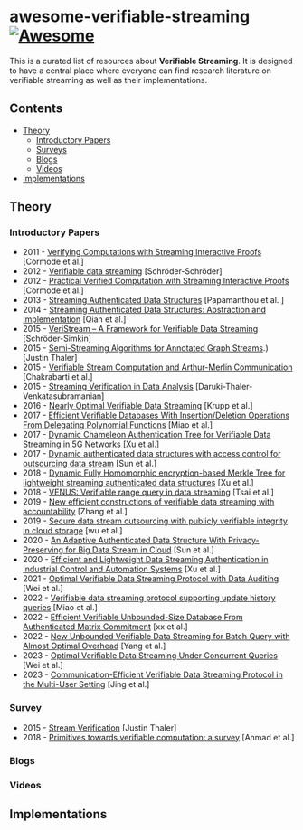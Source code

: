
# awesome-verifiable-streaming [![Awesome](https://cdn.rawgit.com/sindresorhus/awesome/d7305f38d29fed78fa85652e3a63e154dd8e8829/media/badge.svg)](https://github.com/sindresorhus/awesome)

This is a curated list of resources about **Verifiable Streaming**. It is designed to have a central place where everyone can find research literature on verifiable streaming as well as their implementations.


## Contents

- [Theory](#theory)
	- [Introductory Papers](#introductory-papers)
	- [Surveys](#surveys)
	- [Blogs](#blogs)
	- [Videos](#videos)
- [Implementations](#implementations)  


## Theory

### Introductory Papers

- 2011 - [Verifying Computations with Streaming Interactive Proofs](https://arxiv.org/abs/1109.6882) [Cormode et al.]
- 2012 - [Verifiable data streaming](https://eprint.iacr.org/2013/038) [Schröder-Schröder]
- 2012 - [Practical Verified Computation with Streaming Interactive Proofs](https://arxiv.org/abs/1105.2003) [Cormode et al.]
- 2013 - [Streaming Authenticated Data Structures](https://www.iacr.org/archive/eurocrypt2013/78810351/78810351.pdf) [Papamanthou et al. ]
- 2014 - [Streaming Authenticated Data Structures: Abstraction and Implementation](https://www.cs.yale.edu/homes/cpap/published/STREAMING14.pdf) [Qian et al.]
- 2015 - [VeriStream – A Framework for Verifiable Data Streaming](https://link.springer.com/chapter/10.1007/978-3-662-47854-7_34) [Schröder-Simkin]
- 2015 - [Semi-Streaming Algorithms for Annotated Graph Streams](https://arxiv.org/abs/1407.3462#:~:text=We%20put%20forth%20the%20notion,text%7Bpolylog%7D(n)).) [Justin Thaler]
- 2015 - [Verifiable Stream Computation and Arthur-Merlin Communication](http://dimacs.rutgers.edu/~graham/pubs/papers/oipccc.pdf) [Chakrabarti et al.]
- 2015 - [Streaming Verification in Data Analysis](https://arxiv.org/abs/1509.05514) [Daruki-Thaler-Venkatasubramanian]
- 2016 - [Nearly Optimal Verifiable Data Streaming](https://www.iacr.org/archive/pkc2016/96140168/96140168.pdf) [Krupp et al.]
- 2017 - [Efficient Verifiable Databases With Insertion/Deletion Operations From Delegating Polynomial Functions](https://ieeexplore.ieee.org/document/8055577) [Miao et al.]
- 2017 - [Dynamic Chameleon Authentication Tree for Verifiable Data Streaming in 5G Networks](https://ieeexplore.ieee.org/abstract/document/8113470) [Xu et al.]
- 2017 - [Dynamic authenticated data structures with access control for outsourcing data stream](https://ietresearch.onlinelibrary.wiley.com/doi/full/10.1049/iet-ifs.2015.0243) [Sun et al.]
- 2018 - [Dynamic Fully Homomorphic encryption-based Merkle Tree for lightweight streaming authenticated data structures](https://www.sciencedirect.com/science/article/abs/pii/S1084804518300286) [Xu et al.]
- 2018 - [VENUS: Verifiable range query in data streaming](https://ieeexplore.ieee.org/document/8406898) [Tsai et al.]
- 2019 - [New efficient constructions of verifiable data streaming with accountability](https://link.springer.com/article/10.1007/s12243-018-0687-7) [Zhang et al.]
- 2019 - [Secure data stream outsourcing with publicly verifiable integrity in cloud storage](https://www.sciencedirect.com/science/article/abs/pii/S2214212619300547) [wu et al.]
- 2020 - [An Adaptive Authenticated Data Structure With Privacy-Preserving for Big Data Stream in Cloud](https://ieeexplore.ieee.org/document/9063421) [Sun et al.]
- 2020 - [Efficient and Lightweight Data Streaming Authentication in Industrial Control and Automation Systems](https://ieeexplore.ieee.org/document/9136873) [Xu et al.]
- 2021 - [Optimal Verifiable Data Streaming Protocol with Data Auditing](https://link.springer.com/chapter/10.1007/978-3-030-88428-4_15) [Wei et al.]
- 2022 - [Verifiable data streaming protocol supporting update history queries](https://onlinelibrary.wiley.com/doi/abs/10.1002/int.23045) [Miao et al.]
- 2022 - [Efficient Verifiable Unbounded-Size Database From Authenticated Matrix Commitment](https://ieeexplore.ieee.org/document/9965561) [xx et al.]
- 2022 - [New Unbounded Verifiable Data Streaming for Batch Query with Almost Optimal Overhead](https) [Yang et al.]
- 2023 - [Optimal Verifiable Data Streaming Under Concurrent Queries](https://ieeexplore.ieee.org/document/10232858) [Wei et al.]
- 2023 - [Communication-Efficient Verifiable Data Streaming Protocol in the Multi-User Setting](https://ieeexplore.ieee.org/document/10149518) [Jing et al.]


### Survey

- 2015 - [Stream Verification](https://arxiv.org/pdf/1507.04188.pdf) [Justin Thaler]
- 2018 - [Primitives towards verifiable computation: a survey](https://link.springer.com/article/10.1007/s11704-016-6148-4) [Ahmad et al.]
 

### Blogs

### Videos


## Implementations

